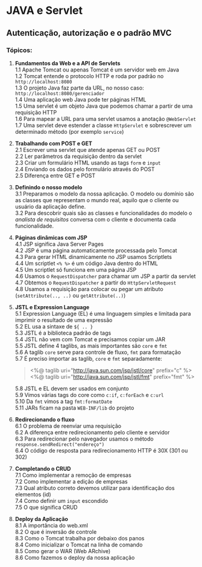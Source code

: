 # JAVA e Servlet

## Autenticação, autorização e o padrão MVC

### Tópicos:

1. **Fundamentos da Web e a API de Servlets** \
   1.1   Apache Tomcat ou apenas Tomcat é um servidor web em Java \
   1.2   Tomcat entende o protocolo HTTP e roda por padrão no `http://localhost:8080` \
   1.3   O projeto Java faz parte da URL, no nosso caso: `http://localhost:8080/gerenciador` \
   1.4   Uma aplicação web Java pode ter páginas HTML \
   1.5   Uma servlet é um objeto Java que podemos chamar a partir de uma requisição HTTP \
   1.6   Para mapear a URL para uma servlet usamos a anotação `@WebServlet` \
   1.7   Uma servlet deve estender a classe `HttpServlet` e sobrescrever um determinado método (por exemplo `service`)

2. **Trabalhando com POST e GET** \
   2.1   Escrever uma servlet que atende apenas GET ou POST \
   2.2   Ler parâmetros da requisição dentro da servlet \
   2.3   Criar um formulário HTML usando as tags `form` e `input` \
   2.4   Enviando os dados pelo formulário através do POST \
   2.5   Diferença entre GET e POST

3. **Definindo o nosso modelo** \
   3.1   Preparamos o modelo da nossa aplicação. O modelo ou domínio são as classes que representam o mundo real, aquilo que o cliente ou usuário da aplicação define. \
   3.2   Para descobrir quais são as classes e funcionalidades do modelo o *analista de requisitos* conversa com o cliente e documenta cada funcionalidade.

4. **Páginas dinâmicas com JSP** \
   4.1   JSP significa Java Server Pages \
   4.2   JSP é uma página automaticamente processada pelo Tomcat \
   4.3   Para gerar HTML dinamicamente no JSP usamos Scriptlets \
   4.4   Um scriptlet `<% %>` é um código Java dentro do HTML \
   4.5   Um scriptlet só funciona em uma página JSP \
   4.6   Usamos o `RequestDispatcher` para chamar um JSP a partir da servlet \
   4.7   Obtemos o `RequestDispatcher` a partir do `HttpServletRequest` \
   4.8   Usamos a requisição para colocar ou pegar um atributo  (`setAttribute(.., ..)` ou `getAttribute(..)`)

5. **JSTL e Expression Language** \
   5.1   Expression Language (EL) é uma linguagem simples e limitada para imprimir o resultado de uma expressão \
   5.2   EL usa a sintaxe de `${ .. }` \
   5.3   JSTL é a biblioteca padrão de tags \
   5.4   JSTL não vem com Tomcat e precisamos copiar um JAR \
   5.5   JSTL define 4 taglibs, as mais importantes são `core` e `fmt` \
   5.6   A taglib `core` serve para controle de fluxo, `fmt` para formatação \
   5.7   É preciso importar as taglib, `core` e `fmt` separadamente:

   > <%@ taglib uri="http://java.sun.com/jsp/jstl/core" prefix="c" %>
   > <%@ taglib uri="http://java.sun.com/jsp/jstl/fmt" prefix="fmt" %> 

   5.8   JSTL e EL devem ser usados em conjunto \
   5.9   Vimos várias tags do core como `c:if`, `c:forEach` e `c:url` \
   5.10   Da `fmt` vimos a tag `fmt:formatDate` \
   5.11   JARs ficam na pasta `WEB-INF/lib` do projeto

6. **Redirecionando o fluxo** \
   6.1   O problema de reenviar uma requisição \
   6.2   A diferença entre redirecionamento pelo cliente e servidor \
   6.3   Para redirecionar pelo navegador usamos o método `response.sendRedirect("endereço")` \
   6.4   O código de resposta para redirecionamento HTTP é 30X (301 ou 302)

7. **Completando o CRUD** \
   7.1   Como implementar a remoção de empresas \
   7.2   Como implementar a edição de empresas \
   7.3   Qual atributo correto devemos utilizar para identificação dos elementos (id) \
   7.4   Como definir um `input` escondido \
   7.5   O que significa CRUD

8. **Deploy da Aplicação** \
   8.1   A importância do web.xml \
   8.2   O que é inversão de controle \
   8.3   Como o Tomcat trabalha por debaixo dos panos \
   8.4   Como inicializar o Tomcat na linha de comando \
   8.5   Como gerar o WAR (Web ARchive) \
   8.6   Como fazemos o deploy da nossa aplicação
